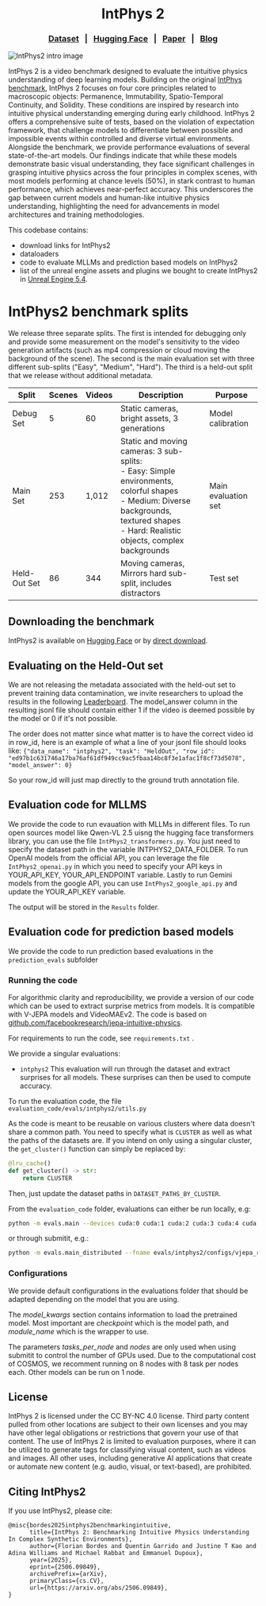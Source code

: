 
<h1 align="center">
IntPhys 2
</h1>
<h3 align="center">
<a href="https://dl.fbaipublicfiles.com/IntPhys2/IntPhys2.zip">Dataset</a> &nbsp; | &nbsp;
 <a href="https://huggingface.co/datasets/facebook/IntPhys2">Hugging Face</a> &nbsp; | &nbsp;
 <a href="https://arxiv.org/abs/2506.09849">Paper</a> &nbsp; | &nbsp;
 <a href="https://ai.meta.com/blog/v-jepa-2-world-model-benchmarks">Blog</a>
</h3>

![IntPhys2 intro image](https://github.com/facebookresearch/IntPhys2/blob/main/IntPhys2_github.png "IntPhys2 benchmark")

IntPhys 2 is a video benchmark designed to evaluate the intuitive physics understanding of deep learning models. Building on the original [IntPhys benchmark](https://intphys.cognitive-ml.fr/), IntPhys 2 focuses on four core principles related to  macroscopic objects: Permanence, Immutability, Spatio-Temporal Continuity, and Solidity. These conditions are inspired by research into intuitive physical understanding emerging during early childhood. IntPhys 2 offers a comprehensive suite of tests, based on the violation of expectation framework, that challenge models to differentiate between possible and impossible events within controlled and diverse virtual environments. Alongside the benchmark, we provide performance evaluations of several state-of-the-art models. Our findings indicate that while these models demonstrate basic visual understanding, they face significant challenges in grasping intuitive physics across the four principles in complex scenes, with most models performing at chance levels (50\%), in stark contrast to human performance, which achieves near-perfect accuracy. This underscores the gap between current models and human-like intuitive physics understanding, highlighting the need for advancements in model architectures and training methodologies.

This codebase contains:

- download links for IntPhys2
- dataloaders
- code to evaluate MLLMs and prediction based models on IntPhys2
- list of the unreal engine assets and plugins we bought to create IntPhys2 in [Unreal Engine 5.4](https://www.unrealengine.com/en-US/blog/unreal-engine-5-4-is-now-available).
  
**IntPhys2 benchmark splits**
=====================================

We release three separate splits. The first is intended for debugging only and provide some measurement on the model's sensitivity to the video generation artifacts (such as mp4 compression or cloud moving the background of the scene). The second is the main evaluation set with three different sub-splits ("Easy", "Medium", "Hard"). The third is a held-out split that we release without additional metadata.

| Split        | Scenes | Videos | Description                                                                                   | Purpose              |
|--------------|--------|--------|-----------------------------------------------------------------------------------------------|----------------------|
| Debug Set    | 5      | 60     | Static cameras, bright assets, 3 generations                                                 | Model calibration   |
| Main Set     | 253    | 1,012  | Static and moving cameras: 3 sub-splits:<br>- Easy: Simple environments, colorful shapes<br>- Medium: Diverse backgrounds, textured shapes<br>- Hard: Realistic objects, complex backgrounds | Main evaluation set  |
| Held-Out Set | 86     | 344    | Moving cameras, Mirrors hard sub-split, includes distractors                                  | Test set        |


## Downloading the benchmark
IntPhys2 is available on [Hugging Face](https://huggingface.co/datasets/facebook/IntPhys2) or by [direct download](https://dl.fbaipublicfiles.com/IntPhys2/IntPhys2.zip
).

## Evaluating on the Held-Out set
We are not releasing the metadata associated with the held-out set to prevent training data contamination, we invite researchers to upload the results in the following [Leaderboard](https://huggingface.co/spaces/facebook/physical_reasoning_leaderboard). The model_answer column in the resulting jsonl file should contain either 1 if the video is deemed possible by the model or 0 if it's not possible. 

The order does not matter since what matter is to have the correct video id in row_id, here is an example of what a line of your jsonl file should looks like:
`{"data_name": "intphys2", "task": "HeldOut", "row_id": "ed97b1c631746a17ba76af61df949cc9ac5fbaa14bc8f3e1afac1f8cf73d5078", "model_answer": 0} `

So your row_id will just map directly to the ground truth annotation file.

## Evaluation code for MLLMS
We provide the code to run evauation with MLLMs in different files. To run open sources model like Qwen-VL 2.5 uisng the hugging face transformers library, you can use the file `IntPhys2_transformers.py`. You just need to specify the dataset path in the variable INTPHYS2_DATA_FOLDER. To run OpenAI models from the official API, you can leverage the file `IntPhys2_openai.py` in which you need to specify your API keys in YOUR_API_KEY, YOUR_API_ENDPOINT variable. Lastly to run Gemini models from the google API, you can use `IntPhys2_google_api.py` and update the YOUR_API_KEY variable.

The output will be stored in the `Results` folder.

## Evaluation code for prediction based models

We provide the code to run prediction based evaluations in the `prediction_evals` subfolder

### Running the code

For algorithmic clarity and reproducibility, we provide a version of our code which can be used to extract surprise metrics from models. It is compatible with V-JEPA models and VideoMAEv2. The code is based on [github.com/facebookresearch/jepa-intuitive-physics](https://github.com/facebookresearch/jepa-intuitive-physics).

For requirements to run the code, see `requirements.txt` .

We provide a singular evaluations:
- `intphys2` This evaluation will run through the dataset and extract surprises for all models. These surprises can then be used to compute accuracy.

To run the evaluation code, the file `evaluation_code/evals/intphys2/utils.py` 

As the code is meant to be reusable on various clusters where data doesn't share a common path. You need to specify what is `CLUSTER` as well as what the paths of the datasets are.
If you intend on only using a singular cluster, the `get_cluster()` function can simply be replaced by:
```python
@lru_cache()
def get_cluster() -> str:
    return CLUSTER
```
Then, just update the dataset paths in `DATASET_PATHS_BY_CLUSTER`.

From the `evaluation_code` folder, evaluations can either be run locally, e.g:
```bash
python -m evals.main --devices cuda:0 cuda:1 cuda:2 cuda:3 cuda:4 cuda:5 --fname evals/intphys2/configs/vjepa_rope.yaml
```

or through submitit, e.g.:

```bash
python -m evals.main_distributed --fname evals/intphys2/configs/vjepa_rope.yaml --folder ./logs --partition PARTITION 
```

### Configurations

We provide default configurations in the evaluations folder that should be adapted depending on the model that you are using.

The *model_kwargs* section contains information to load the pretrained model. Most important are *checkpoint* which is the model path, and *module_name* which is the wrapper to use.

The parameters *tasks_per_node* and *nodes* are only used when using submitit to control the number of GPUs used. Due to the computational cost of COSMOS, we recomment running on 8 nodes with 8 task per nodes each. Other models can be run on 1 node.

## License

IntPhys 2 is licensed under the CC BY-NC 4.0 license.  Third party content pulled from other locations are subject to their own licenses and you may have other legal obligations or restrictions that govern your use of that content.
The use of IntPhys 2 is limited to evaluation purposes, where it can be utilized to generate tags for classifying visual content, such as videos and images. All other uses, including generative AI applications that create or automate new content (e.g. audio, visual, or text-based), are prohibited.

## Citing IntPhys2
If you use IntPhys2, please cite:
```
@misc{bordes2025intphys2benchmarkingintuitive,
      title={IntPhys 2: Benchmarking Intuitive Physics Understanding In Complex Synthetic Environments}, 
      author={Florian Bordes and Quentin Garrido and Justine T Kao and Adina Williams and Michael Rabbat and Emmanuel Dupoux},
      year={2025},
      eprint={2506.09849},
      archivePrefix={arXiv},
      primaryClass={cs.CV},
      url={https://arxiv.org/abs/2506.09849}, 
}
```
